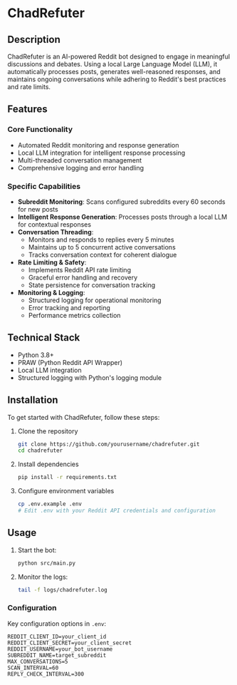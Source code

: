 # ChadRefuter

## Description
ChadRefuter is an AI-powered Reddit bot designed to engage in meaningful discussions and debates. Using a local Large Language Model (LLM), it automatically processes posts, generates well-reasoned responses, and maintains ongoing conversations while adhering to Reddit's best practices and rate limits.

## Features
### Core Functionality
- Automated Reddit monitoring and response generation
- Local LLM integration for intelligent response processing
- Multi-threaded conversation management
- Comprehensive logging and error handling

### Specific Capabilities
- **Subreddit Monitoring**: Scans configured subreddits every 60 seconds for new posts
- **Intelligent Response Generation**: Processes posts through a local LLM for contextual responses
- **Conversation Threading**: 
  - Monitors and responds to replies every 5 minutes
  - Maintains up to 5 concurrent active conversations
  - Tracks conversation context for coherent dialogue
- **Rate Limiting & Safety**:
  - Implements Reddit API rate limiting
  - Graceful error handling and recovery
  - State persistence for conversation tracking
- **Monitoring & Logging**:
  - Structured logging for operational monitoring
  - Error tracking and reporting
  - Performance metrics collection

## Technical Stack
- Python 3.8+
- PRAW (Python Reddit API Wrapper)
- Local LLM integration
- Structured logging with Python's logging module

## Installation
To get started with ChadRefuter, follow these steps:

1. Clone the repository
   ```bash
   git clone https://github.com/yourusername/chadrefuter.git
   cd chadrefuter
   ```

2. Install dependencies
   ```bash
   pip install -r requirements.txt
   ```

3. Configure environment variables
   ```bash
   cp .env.example .env
   # Edit .env with your Reddit API credentials and configuration
   ```

## Usage
1. Start the bot:
   ```bash
   python src/main.py
   ```

2. Monitor the logs:
   ```bash
   tail -f logs/chadrefuter.log
   ```

### Configuration
Key configuration options in `.env`:
```env
REDDIT_CLIENT_ID=your_client_id
REDDIT_CLIENT_SECRET=your_client_secret
REDDIT_USERNAME=your_bot_username
SUBREDDIT_NAME=target_subreddit
MAX_CONVERSATIONS=5
SCAN_INTERVAL=60
REPLY_CHECK_INTERVAL=300
```
